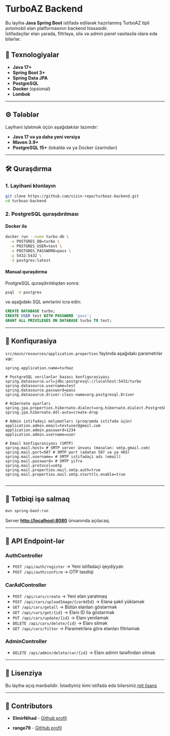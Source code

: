 
# TurboAZ Backend

Bu layihə **Java Spring Boot** istifadə edilərək hazırlanmış TurboAZ tipli avtomobil elan platformasının backend hissəsidir.  
İstifadəçilər elan yarada, filtrləyə, silə və admin panel vasitəsilə idarə edə bilərlər.

## 📌 Texnologiyalar

- **Java 17+**
- **Spring Boot 3+**
- **Spring Data JPA**
- **PostgreSQL**
- **Docker** (opsional)
- **Lombok**

---

## ⚙ Tələblər

Layihəni işlətmək üçün aşağıdakılar lazımdır:

- **Java 17 və ya daha yeni versiya**
- **Maven 3.9+**
- **PostgreSQL 15+** (lokalda və ya Docker üzərindən)

---

## 🛠 Quraşdırma

### 1. Layihəni klonlayın
```bash
git clone https://github.com/sizin-repo/turboaz-backend.git
cd turboaz-backend
````

### 2. PostgreSQL quraşdırılması

#### **Docker ilə**

```bash
docker run --name turbo-db \
  -e POSTGRES_DB=turbo \
  -e POSTGRES_USER=test \
  -e POSTGRES_PASSWORD=pass \
  -p 5432:5432 \
  -d postgres:latest
```

#### **Manual quraşdırma**

PostgreSQL quraşdırıldıqdan sonra:

```bash
psql -U postgres
```

və aşağıdakı SQL əmrlərini icra edin:

```sql
CREATE DATABASE turbo;
CREATE USER test WITH PASSWORD 'pass';
GRANT ALL PRIVILEGES ON DATABASE turbo TO test;
```

---

## 📄 Konfiqurasiya

`src/main/resources/application.properties` faylında aşağıdakı parametrlər var:

```properties
spring.application.name=turbaz

# PostgreSQL verilənlər bazası konfiqurasiyası
spring.datasource.url=jdbc:postgresql://localhost:5432/turbo
spring.datasource.username=test
spring.datasource.password=pass
spring.datasource.driver-class-name=org.postgresql.Driver

# Hibernate ayarları
spring.jpa.properties.hibernate.dialect=org.hibernate.dialect.PostgreSQLDialect
spring.jpa.hibernate.ddl-auto=create-drop

# Admin istifadəçi məlumatları (proqramda istifadə üçün)
application.admin.email=testuser@gmail.com
application.admin.password=1234
application.admin.username=user

# Email konfiqurasiyası (SMTP)
spring.mail.host= # SMTP server ünvanı (məsələn: smtp.gmail.com)
spring.mail.port=587 # SMTP port (adətən 587 və ya 465)
spring.mail.username= # SMTP istifadəçi adı (email)
spring.mail.password= # SMTP şifrə
spring.mail.protocol=smtp
spring.mail.properties.mail.smtp.auth=true
spring.mail.properties.mail.smtp.starttls.enable=true


```

---

## 🚀 Tətbiqi işə salmaq

```bash
mvn spring-boot:run
```

Server **[http://localhost:8080](http://localhost:8080)** ünvanında açılacaq.

---

## 📌 API Endpoint-lər

### **AuthController**

* `POST /api/auth/register` → Yeni istifadəçi qeydiyyatı
* `POST /api/auth/confirm` → OTP təsdiqi

### **CarAdController**

* `POST /api/cars/create` → Yeni elan yaratmaq
* `POST /api/cars/uploadImage/{carAdId}` → Elana şəkil yükləmək
* `GET /api/cars/getall` → Bütün elanları göstərmək
* `GET /api/cars/get/{id}` → Elanı ID ilə göstərmək
* `PUT /api/cars/update/{id}` → Elanı yeniləmək
* `DELETE /api/cars/delete/{id}` → Elanı silmək
* `GET /api/cars/filter` → Parametrlərə görə elanları filtrləmək

### **AdminController**

* `DELETE /api/admin/delete/car/{id}` → Elanı admin tərəfindən silmək



---

## 📜 Lisenziya

Bu layihə açıq mənbəlidir. İstədiyiniz kimi istifadə edə bilərsiniz.[mit lisans](LICENSE)

---
## 🤝 Contributors
- **ElmirNihad** - [Github profil](https://github.com/ElmirNihad)

- **range79** - [GitHub profil](https://github.com/range79)
